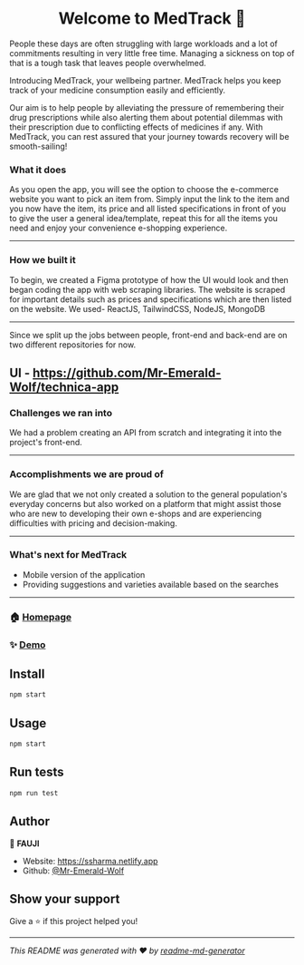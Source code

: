 <h1 align="center">Welcome to MedTrack 👋</h1>
<p>
</p>

People these days are often struggling with large workloads and a lot of commitments resulting in very little free time. Managing a sickness on top of that is a tough task that leaves people overwhelmed. 

Introducing MedTrack, your wellbeing partner. 
MedTrack helps you keep track of your medicine consumption easily and efficiently. 

Our aim is to help people by alleviating the pressure of remembering their drug prescriptions
while also alerting them about potential dilemmas with their prescription due to conflicting effects of medicines if any.
With MedTrack, you can rest assured that your journey towards recovery will be smooth-sailing!
### What it does 

As you open the app, you will see the option to choose the e-commerce website you want to pick an item from. Simply input the link to the item and you now have the item, its price and all listed specifications in front of you to give the user a general idea/template, repeat this for all the items you need and enjoy your convenience e-shopping experience.

----
### How we built it 

To begin, we created a Figma prototype of how the UI would look and then began coding the app with web scraping libraries. 
The website is scraped for important details such as prices and specifications which are then listed on the website.
We used- ReactJS, TailwindCSS, NodeJS, MongoDB

----
Since we split up the jobs between people, front-end and back-end are on two different repositories for now.

UI - https://github.com/Mr-Emerald-Wolf/technica-app 
----

### Challenges we ran into
We had a problem creating an API from scratch and integrating it into the project's front-end.

----

### Accomplishments we are proud of
We are glad that we not only created a solution to the general population's everyday concerns but also worked on a platform that might assist those who are new to developing their own e-shops and are experiencing difficulties with pricing and decision-making.

----

### What's next for MedTrack
- Mobile version of the application
- Providing suggestions and varieties available based on the searches

----
### 🏠 [Homepage](https://github.com/Mr-Emerald-Wolf/technica-app)


### ✨ [Demo](https://medtrack.netlify.app)

## Install

```sh
npm start
```

## Usage

```sh
npm start
```

## Run tests

```sh
npm run test
```

## Author

👤 **FAUJI**

* Website: https://ssharma.netlify.app
* Github: [@Mr-Emerald-Wolf](https://github.com/Mr-Emerald-Wolf)

## Show your support

Give a ⭐️ if this project helped you!

***
_This README was generated with ❤️ by [readme-md-generator](https://github.com/kefranabg/readme-md-generator)_
